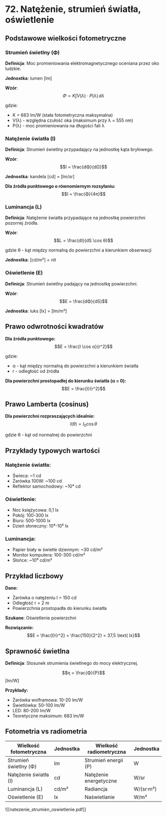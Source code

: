 # 72. Natężenie, strumień światła, oświetlenie

## Podstawowe wielkości fotometryczne

### Strumień świetlny (Φ)

**Definicja**: Moc promieniowania elektromagnetycznego oceniana przez oko ludzkie.

**Jednostka**: lumen [lm]

**Wzór**:
$$Φ = K \int V(λ) \cdot P(λ) \, dλ$$

gdzie:
- K = 683 lm/W (stała fotometryczna maksymalna)
- V(λ) - względna czułość oka (maksimum przy λ = 555 nm)
- P(λ) - moc promieniowania na długości fali λ

### Natężenie światła (I)

**Definicja**: Strumień świetlny przypadający na jednostkę kąta bryłowego.

**Wzór**:
$$I = \frac{dΦ}{dΩ}$$

**Jednostka**: kandela [cd] = [lm/sr]

**Dla źródła punktowego o równomiernym rozsyłaniu:**
$$I = \frac{Φ}{4π}$$

### Luminancja (L)

**Definicja**: Natężenie światła przypadające na jednostkę powierzchni pozornej źródła.

**Wzór**:
$$L = \frac{dI}{dS \cos θ}$$

gdzie θ - kąt między normalną do powierzchni a kierunkiem obserwacji

**Jednostka**: [cd/m²] = nit

### Oświetlenie (E)

**Definicja**: Strumień świetlny padający na jednostkę powierzchni.

**Wzór**:
$$E = \frac{dΦ}{dS}$$

**Jednostka**: luks [lx] = [lm/m²]

## Prawo odwrotności kwadratów

**Dla źródła punktowego:**
$$E = \frac{I \cos α}{r^2}$$

gdzie:
- α - kąt między normalną do powierzchni a kierunkiem światła
- r - odległość od źródła

**Dla powierzchni prostopadłej do kierunku światła (α = 0):**
$$E = \frac{I}{r^2}$$

## Prawo Lamberta (cosinus)

**Dla powierzchni rozpraszających idealnie:**
$$I(θ) = I_0 \cos θ$$

gdzie θ - kąt od normalnej do powierzchni

## Przykłady typowych wartości

### Natężenie światła:
- Świeca: ~1 cd
- Żarówka 100W: ~100 cd
- Reflektor samochodowy: ~10⁴ cd

### Oświetlenie:
- Noc księżycowa: 0,1 lx
- Pokój: 100-300 lx
- Biuro: 500-1000 lx
- Dzień słoneczny: 10⁴-10⁵ lx

### Luminancja:
- Papier biały w świetle dziennym: ~30 cd/m²
- Monitor komputera: 100-300 cd/m²
- Słońce: ~10⁹ cd/m²

## Przykład liczbowy

**Dane:**
- Żarówka o natężeniu I = 150 cd
- Odległość r = 2 m
- Powierzchnia prostopadła do kierunku światła

**Szukane**: Oświetlenie powierzchni

**Rozwiązanie:**
$$E = \frac{I}{r^2} = \frac{150}{2^2} = 37,5 \text{ lx}$$

## Sprawność świetlna

**Definicja**: Stosunek strumienia świetlnego do mocy elektrycznej.

$$η = \frac{Φ}{P}$$ [lm/W]

**Przykłady:**
- Żarówka wolframowa: 10-20 lm/W
- Świetlówka: 50-100 lm/W
- LED: 80-200 lm/W
- Teoretyczne maksimum: 683 lm/W

## Fotometria vs radiometria

| Wielkość fotometryczna | Jednostka | Wielkość radiometryczna | Jednostka |
|------------------------|-----------|-------------------------|-----------|
| Strumień świetlny (Φ) | lm | Strumień energii (P) | W |
| Natężenie światła (I) | cd | Natężenie energetyczne | W/sr |
| Luminancja (L) | cd/m² | Radiancja | W/(sr·m²) |
| Oświetlenie (E) | lx | Naświetlanie | W/m² |

![[natezenie_strumien_oswietlenie.pdf]]